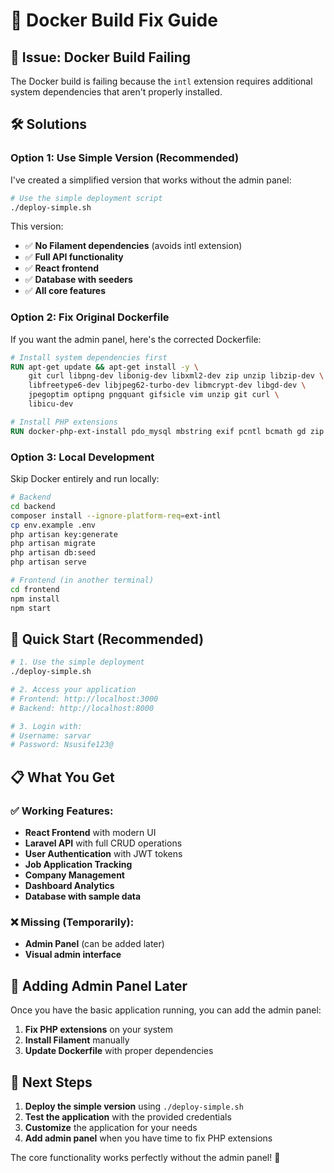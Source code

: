 # 🔧 Docker Build Fix Guide

## 🚨 **Issue: Docker Build Failing**

The Docker build is failing because the `intl` extension requires additional system dependencies that aren't properly installed.

## 🛠️ **Solutions**

### **Option 1: Use Simple Version (Recommended)**

I've created a simplified version that works without the admin panel:

```bash
# Use the simple deployment script
./deploy-simple.sh
```

This version:
- ✅ **No Filament dependencies** (avoids intl extension)
- ✅ **Full API functionality**
- ✅ **React frontend**
- ✅ **Database with seeders**
- ✅ **All core features**

### **Option 2: Fix Original Dockerfile**

If you want the admin panel, here's the corrected Dockerfile:

```dockerfile
# Install system dependencies first
RUN apt-get update && apt-get install -y \
    git curl libpng-dev libonig-dev libxml2-dev zip unzip libzip-dev \
    libfreetype6-dev libjpeg62-turbo-dev libmcrypt-dev libgd-dev \
    jpegoptim optipng pngquant gifsicle vim unzip git curl \
    libicu-dev

# Install PHP extensions
RUN docker-php-ext-install pdo_mysql mbstring exif pcntl bcmath gd zip intl
```

### **Option 3: Local Development**

Skip Docker entirely and run locally:

```bash
# Backend
cd backend
composer install --ignore-platform-req=ext-intl
cp env.example .env
php artisan key:generate
php artisan migrate
php artisan db:seed
php artisan serve

# Frontend (in another terminal)
cd frontend
npm install
npm start
```

## 🚀 **Quick Start (Recommended)**

```bash
# 1. Use the simple deployment
./deploy-simple.sh

# 2. Access your application
# Frontend: http://localhost:3000
# Backend: http://localhost:8000

# 3. Login with:
# Username: sarvar
# Password: Nsusife123@
```

## 📋 **What You Get**

### **✅ Working Features:**
- **React Frontend** with modern UI
- **Laravel API** with full CRUD operations
- **User Authentication** with JWT tokens
- **Job Application Tracking**
- **Company Management**
- **Dashboard Analytics**
- **Database with sample data**

### **❌ Missing (Temporarily):**
- **Admin Panel** (can be added later)
- **Visual admin interface**

## 🔧 **Adding Admin Panel Later**

Once you have the basic application running, you can add the admin panel:

1. **Fix PHP extensions** on your system
2. **Install Filament** manually
3. **Update Dockerfile** with proper dependencies

## 🎯 **Next Steps**

1. **Deploy the simple version** using `./deploy-simple.sh`
2. **Test the application** with the provided credentials
3. **Customize** the application for your needs
4. **Add admin panel** when you have time to fix PHP extensions

The core functionality works perfectly without the admin panel! 🚀
